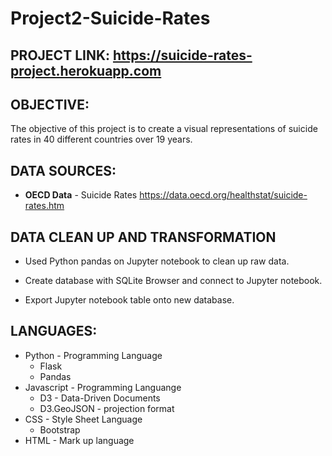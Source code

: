 # Project2-Suicide-Rates

## PROJECT LINK: https://suicide-rates-project.herokuapp.com

## OBJECTIVE:

The objective of this project is to create a visual representations of suicide rates in 40 different countries over 19 years. 

## DATA SOURCES:

- **OECD Data** - Suicide Rates https://data.oecd.org/healthstat/suicide-rates.htm

## DATA CLEAN UP AND TRANSFORMATION

- Used Python pandas on Jupyter notebook to clean up raw data.

- Create database with SQLite Browser and connect to Jupyter notebook.

- Export Jupyter notebook table onto new database.

## LANGUAGES:
- Python - Programming Language
  - Flask
  - Pandas 
- Javascript - Programming Languange
  - D3 - Data-Driven Documents
  - D3.GeoJSON - projection format
- CSS - Style Sheet Language
  - Bootstrap
- HTML - Mark up language 
